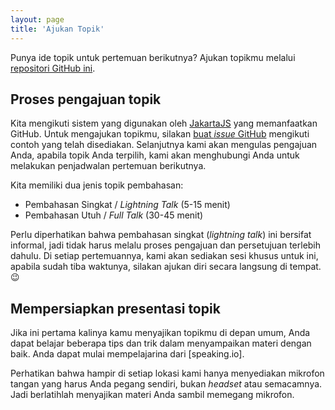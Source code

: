 ```yaml
---
layout: page
title: 'Ajukan Topik'
---
```


Punya ide topik untuk pertemuan berikutnya? Ajukan topikmu melalui [repositori GitHub ini](https://github.com/reactjs-id/meetup).

## Proses pengajuan topik

Kita mengikuti sistem yang digunakan oleh [JakartaJS](https://github.com/jakartajs/talks) yang memanfaatkan GitHub. Untuk mengajukan topikmu, silakan [buat _issue_ GitHub](https://github.com/reactjs-id/meetup/issues/new?assignees=%40reactjs-id%2Fmeetup&labels=talks&template=talk-proposal.md) mengikuti contoh yang telah disediakan. Selanjutnya kami akan mengulas pengajuan Anda, apabila topik Anda terpilih, kami akan menghubungi Anda untuk melakukan penjadwalan pertemuan berikutnya.

Kita memiliki dua jenis topik pembahasan:

- Pembahasan Singkat / _Lightning Talk_ (5-15 menit)
- Pembahasan Utuh / _Full Talk_ (30-45 menit)

Perlu diperhatikan bahwa pembahasan singkat (_lightning talk_) ini bersifat informal, jadi tidak harus melalu proses pengajuan dan persetujuan terlebih dahulu. Di setiap pertemuannya, kami akan sediakan sesi khusus untuk ini, apabila sudah tiba waktunya, silakan ajukan diri secara langsung di tempat. 😉

## Mempersiapkan presentasi topik

Jika ini pertama kalinya kamu menyajikan topikmu di depan umum, Anda dapat belajar beberapa tips dan trik dalam menyampaikan materi dengan baik. Anda dapat mulai mempelajarina dari [speaking.io].

Perhatikan bahwa hampir di setiap lokasi kami hanya menyediakan mikrofon tangan yang harus Anda pegang sendiri, bukan _headset_ atau semacamnya. Jadi berlatihlah menyajikan materi Anda sambil memegang mikrofon.
